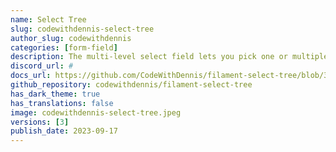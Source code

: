 ```yaml
---
name: Select Tree
slug: codewithdennis-select-tree
author_slug: codewithdennis
categories: [form-field]
description: The multi-level select field lets you pick one or multiple options from a list that's neatly organized into different levels.
discord_url: #
docs_url: https://github.com/CodeWithDennis/filament-select-tree/blob/3.x/README.md
github_repository: codewithdennis/filament-select-tree
has_dark_theme: true
has_translations: false
image: codewithdennis-select-tree.jpeg
versions: [3]   
publish_date: 2023-09-17
---
```

